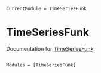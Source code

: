 ```@meta
CurrentModule = TimeSeriesFunk
```

# TimeSeriesFunk

Documentation for [TimeSeriesFunk](https://github.com/georgegee23/TimeSeriesFunk.jl).

```@index
```

```@autodocs
Modules = [TimeSeriesFunk]
```
